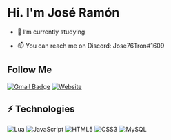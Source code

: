 # Hi. I'm José Ramón

- 🔭 I’m currently studying
<!-- - 🌱 I'm working on [California RP](https://www.californiarp.es/) -->
- 📫 You can reach me on Discord: Jose76Tron#1609

## Follow Me

[![Gmail Badge](https://img.shields.io/badge/-songoanda59@hotmail.es-0078D4?style=for-the-badge&logo=microsoft-outlook&logoColor=white)](mailto:songoanda59@hotmail.es)
[![Website](https://img.shields.io/website?style=flat-square&up_color=purple&up_message=Crazies%20RP&url=https%3A%2F%2Fwww.craziesrp.es%2F)](https://www.craziesrp.es)

## ⚡ Technologies

![Lua](https://img.shields.io/badge/Lua-%232C2D72.svg?style=for-the-badge&logo=lua&logoColor=white)
![JavaScript](https://img.shields.io/badge/-JavaScript-black?style=flat-square&logo=javascript)
![HTML5](https://img.shields.io/badge/-HTML5-E34F26?style=flat-square&logo=html5&logoColor=white)
![CSS3](https://img.shields.io/badge/-CSS3-1572B6?style=flat-square&logo=css3)
![MySQL](https://img.shields.io/badge/-MySQL-black?style=flat-square&logo=mysql)
